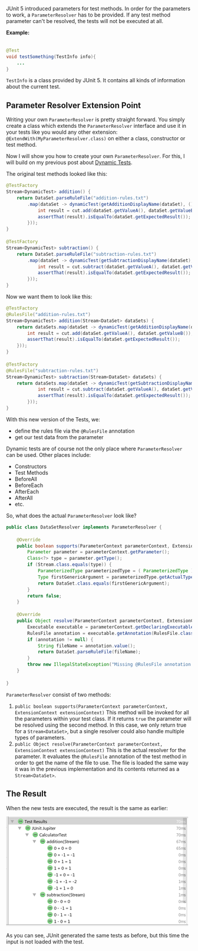 JUnit 5 introduced parameters for test methods.
In order for the parameters to work, a `ParameterResolver` has to be provided.
If any test method parameter can't be resolved, the tests will not be executed at all.

**Example:**
```java

@Test
void testSomething(TestInfo info){
    ...
}

```
`TestInfo` is a class provided by JUnit 5. It contains all kinds of information
about the current test.

## Parameter Resolver Extension Point

Writing your own `ParameterResolver` is pretty straight forward.
You simply create a class which extends the `ParameterResolver` interface and
use it in your tests like you would any other extension:
`@ExtendWith(MyParameterResolver.class)` on either a class, constructor or test method.

Now I will show you how to create your own `ParameterResolver`.
For this, I will build on my previous post about [Dynamic Tests](http://blog.novatec-gmbh.de/dynamic-tests-junit-5/).

The original test methods looked like this:
```java
@TestFactory
Stream<DynamicTest> addition() {
    return DataSet.parseRuleFile("addition-rules.txt")
        .map(dataSet -> dynamicTest(getAdditionDisplayName(dataSet), () -> {
            int result = cut.add(dataSet.getValueA(), dataSet.getValueB());
            assertThat(result).isEqualTo(dataSet.getExpectedResult());
        }));
}

@TestFactory
Stream<DynamicTest> subtraction() {
    return DataSet.parseRuleFile("subtraction-rules.txt")
        .map(dataSet -> dynamicTest(getSubtractionDisplayName(dataSet), () -> {
            int result = cut.subtract(dataSet.getValueA(), dataSet.getValueB());
            assertThat(result).isEqualTo(dataSet.getExpectedResult());
        }));
}

```

Now we want them to look like this:

```java
@TestFactory
@RulesFile("addition-rules.txt")
Stream<DynamicTest> addition(Stream<DataSet> dataSets) {
    return dataSets.map(dataSet -> dynamicTest(getAdditionDisplayName(dataSet), () -> {
        int result = cut.add(dataSet.getValueA(), dataSet.getValueB());
        assertThat(result).isEqualTo(dataSet.getExpectedResult());
    }));
}

@TestFactory
@RulesFile("subtraction-rules.txt")
Stream<DynamicTest> subtraction(Stream<DataSet> dataSets) {
    return dataSets.map(dataSet -> dynamicTest(getSubtractionDisplayName(dataSet), () -> {
            int result = cut.subtract(dataSet.getValueA(), dataSet.getValueB());
            assertThat(result).isEqualTo(dataSet.getExpectedResult());
        }));
}
```

With this new version of the Tests, we:

- define the rules file via the `@RulesFile` annotation
- get our test data from the parameter

Dynamic tests are of course not the only place where `ParameterResolver` can be used.
Other places include:

- Constructors
- Test Methods
- BeforeAll
- BeforeEach
- AfterEach
- AfterAll
- etc.

So, what does the actual `ParameterResolver` look like?
```java
public class DataSetResolver implements ParameterResolver {

    @Override
    public boolean supports(ParameterContext parameterContext, ExtensionContext extensionContext) {
        Parameter parameter = parameterContext.getParameter();
        Class<?> type = parameter.getType();
        if (Stream.class.equals(type)) {
            ParameterizedType parameterizedType = ( ParameterizedType ) parameter.getParameterizedType();
            Type firstGenericArgument = parameterizedType.getActualTypeArguments()[0];
            return DataSet.class.equals(firstGenericArgument);
        }
        return false;
    }

    @Override
    public Object resolve(ParameterContext parameterContext, ExtensionContext extensionContext) {
        Executable executable = parameterContext.getDeclaringExecutable();
        RulesFile annotation = executable.getAnnotation(RulesFile.class);
        if (annotation != null) {
            String fileName = annotation.value();
            return DataSet.parseRuleFile(fileName);
        }
        throw new IllegalStateException("Missing @RulesFile annotation on " + executable);
    }

}
```

`ParameterResolver` consist of two methods:

1. `public boolean supports(ParameterContext parameterContext, ExtensionContext extensionContext)`
This method will be invoked for all the parameters within your test class.
If it returns `true` the parameter will be resolved using the second method.
In this case, we only return true for a `Stream<DataSet>`, but a single resolver could also handle multiple types of parameters.
2. `public Object resolve(ParameterContext parameterContext, ExtensionContext extensionContext)`
This is the actual resolver for the parameter. It evaluates the `@RulesFile` annotation of the test method in order to get the name of the file to use. The file is loaded the same way it was in the previous implementation and its contents returned as a `Stream<DataSet>`.

## The Result

When the new tests are executed, the result is the same as earlier:

![Result](parameter-resolver-result.png)

As you can see, JUnit generated the same tests as before, but this time the input is not loaded with the test.